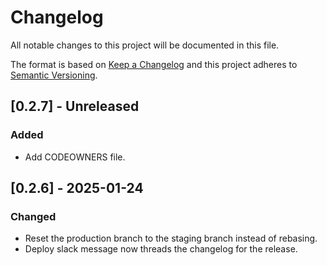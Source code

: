 # Changelog

All notable changes to this project will be documented in this file.

The format is based on [Keep a Changelog](http://keepachangelog.com/)
and this project adheres to [Semantic Versioning](http://semver.org/).

## [0.2.7] - Unreleased

### Added

- Add CODEOWNERS file.

## [0.2.6] - 2025-01-24

### Changed

- Reset the production branch to the staging branch instead of rebasing.
- Deploy slack message now threads the changelog for the release.
